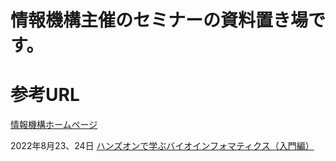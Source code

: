 # 情報機構主催のセミナーの資料置き場です。

# 参考URL
[情報機構ホームページ](https://johokiko.co.jp/)

2022年8月23、24日
[ハンズオンで学ぶバイオインフォマティクス（入門編）](https://johokiko.co.jp/seminar_chemical/AI220820.php)
